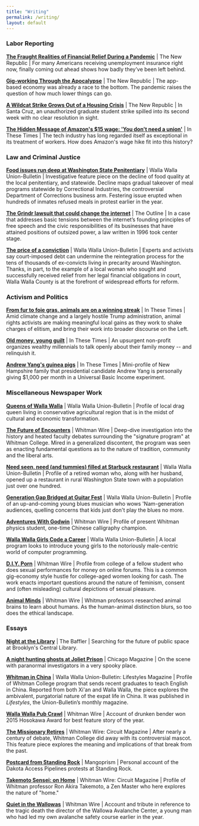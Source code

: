```yaml
---
title: "Writing"
permalink: /writing/
layout: default
---
```

### Labor Reporting

**[The Fraught Realities of Financial Relief During a Pandemic](https://newrepublic.com/article/157631/unemployment-insurance-coronavirus-cares-act)** \| The New Republic \| For many Americans receiving unemployment insurance right now, finally coming out ahead shows how badly they’ve been left behind.  

**[Gig-working Through the Apocalypse](https://newrepublic.com/article/157227/gig-working-apocalypse)** \| The New Republic \| The app-based economy was already a race to the bottom. The pandemic raises the question of how much lower things can go.  

**[A Wildcat Strike Grows Out of a Housing Crisis](https://newrepublic.com/article/156591/wildcat-strike-grows-housing-crisis)** \| The New Republic \| In Santa Cruz, an unauthorized graduate student strike spilled into its second week with no clear resolution in sight.  

**[The Hidden Message of Amazon's $15 wage: 'You don't need a union'](http://inthesetimes.com/working/entry/21495/the_hidden_message_of_amazons_15_wage_you_dont_need_a_union)** \| In These Times \| The tech industry has long regarded itself as exceptional in its treatment of workers. How does Amazon's wage hike fit into this history?  

### Law and Criminal Justice

**[Food issues run deep at Washington State Penitentiary](http://www.union-bulletin.com/news/food-issues-run-deep-at-washington-state-penitentiary/article_0da49ace-45c4-11e8-a702-134b28fbc3b2.html)** \| Walla Walla Union-Bulletin \| Investigative feature piece on the decline of food quality at the local penitentiary, and statewide. Decline maps gradual takeover of meal programs statewide by Correctional Industries, the controversial Department of Corrections business arm. Festering issue erupted when hundreds of inmates refused meals in protest earlier in the year.  

**[The Grindr lawsuit that could change the internet](https://theoutline.com/post/6968/grindr-lawsuit-matthew-herrick?utm_source=)** \| The Outline \| In a case that addresses basic tensions between the internet’s founding principles of free speech and the civic responsibilities of its businesses that have attained positions of outsized power, a law written in 1996 took center stage.  

**[The price of a conviction](http://www.union-bulletin.com/news/courts_and_crime/the-price-of-a-conviction/article_6b4ced1e-d4c3-11e8-9c5a-f75fc47c39b0.html)** \| Walla Walla Union-Bulletin \| Experts and activists say court-imposed debt can undermine the reintegration process for the tens of thousands of ex-convicts living in precarity around Washington. Thanks, in part, to the example of a local woman who sought and successfully received relief from her legal financial obligations in court, Walla Walla County is at the forefront of widespread efforts for reform.  

### Activism and Politics

**[From fur to foie gras, animals are on a winning streak](http://inthesetimes.com/article/22185/from-fur-to-foie-gras-animals-are-on-a-winning-streak)** \| In These Times \| Amid climate change and a largely hostile Trump administration, animal rights activists are making meaningful local gains as they work to shake charges of elitism, and bring their work into broader discourse on the Left.  

**[Old money, young guilt](http://inthesetimes.com/article/21665/millennials-trust-funds-Resource-Generation-money)** \| In These Times \| An upsurgent non-profit organizes wealthy millennials to talk openly about their family money -- and relinquish it.  

**[Andrew Yang's guinea pigs](http://inthesetimes.com/article/21858/andrew-yang-universal-basic-income-presidential-candidate)** \| In These Times \| Mini-profile of New Hampshire family that presidential candidate Andrew Yang is personally giving $1,000 per month in a Universal Basic Income experiment.  

### Miscellaneous Newspaper Work

**[Queens of Walla Walla](http://www.union-bulletin.com/featured_story/the-queens-of-walla-walla/article_c4c8ec0c-ab9e-11e7-8784-b761518dfb93.html)** \| Walla Walla Union-Bulletin \| Profile of local drag queen living in conservative agricultural region that is in the midst of cultural and economic transformation.  

**[The Future of Encounters](https://whitmanwire.com/feature/2018/03/08/the-future-of-encounters/)** \| Whitman Wire \| Deep-dive investigation into the history and heated faculty debates surrounding the "signature program" at Whitman College. Mired in a generalized discontent, the program was seen as enacting fundamental questions as to the nature of tradition, community and the liberal arts.  

**[Need seen, need (and tummies) filled at Starbuck restaurant](http://www.union-bulletin.com/news/business/need-seen-need-and-tummies-filled-at-starbuck-restaurant/article_4e67136a-ae48-11e8-a3a0-1fdbb389eedc.html)** \| Walla Walla Union-Bulletin \| Profile of a retired woman who, along with her husband, opened up a restaurant in rural Washington State town with a population just over one hundred.  

**[Generation Gap Bridged at Guitar Fest](http://www.union-bulletin.com/things_to_do/entertainment/generation-gap-bridged-at-guitar-fest/article_fb4c048a-24c5-11e8-9f9f-2b3b533e004b.html)** \| Walla Walla Union-Bulletin \| Profile of an up-and-coming young blues musician who wows 'Nam-generation audiences, quelling concerns that kids just don't play the blues no more.  

**[Adventures With Godwin](https://whitmanwire.com/feature/2016/03/10/adventures-with-godwin/)** \| Whitman Wire \| Profile of present Whitman physics student, one-time Chinese calligraphy champion.  

**[Walla Walla Girls Code a Career](http://www.union-bulletin.com/news/education/walla-walla-girls-code-a-career/article_16d6117e-d91b-11e7-b9a2-27de50645f1d.html)** \| Walla Walla Union-Bulletin \| A local program looks to introduce young girls to the notoriously male-centric world of computer programming.  

**[D.I.Y. Porn](https://whitmanwire.com/feature/2017/11/09/d-i-y-porn/)** \| Whitman Wire \| Profile from college of a fellow student who does sexual performances for money on online forums. This is a common gig-economy style hustle for college-aged women looking for cash. The work enacts important questions around the nature of feminism, consent and (often misleading) cultural depictions of sexual pleasure.  

**[Animal Minds](https://whitmanwire.com/feature/2016/02/25/animal-minds/)** \| Whitman Wire \| Whitman professors researched animal brains to learn about humans. As the human-animal distinction blurs, so too does the ethical landscape.  

### Essays

**[Night at the Library](https://thebaffler.com/latest/a-night-at-the-library-schwartz)** \| The Baffler \| Searching for the future of public space at Brooklyn's Central Library.  

**[A night hunting ghosts at Joliet Prison](http://www.chicagomag.com/city-life/October-2018/A-Night-Hunting-Ghosts-at-Joliet-Prison/)** \| Chicago Magazine \| On the scene with paranormal investigators in a very spooky place.  

**[Whitman in China](http://andrewtheschwartz.com/2018/06/12/whitman-goes-to-china-the-question-is-where-to-go-after)** \| Walla Walla Union-Bulletin: Lifestyles Magazine \| Profile of Whitman College program that sends recent graduates to teach English in China. Reported from both Xi'an and Walla Walla, the piece explores the ambivalent, purgatorial nature of the expat life in China. It was published in _Lifestyles_, the Union-Bulletin’s monthly magazine.  

**[Walla Walla Pub Crawl](https://whitmanwire.com/feature/2015/11/19/a-walla-walla-pub-crawl/)** \| Whitman Wire \| Account of drunken bender won 2015 Hosokawa Award for best feature story of the year.

**[The Missionary Retires](https://whitmanwire.com/magazine-2/2017/05/12/the-missionary-retires/)** \| Whitman Wire: Circuit Magazine \| After nearly a century of debate, Whitman College did away with its controversial mascot. This feature piece explores the meaning and implications of that break from the past.   

**[Postcard from Standing Rock](https://mangoprism.com/2016/11/15/postcard-from-standing-rock-get-your-pistol-white-man/)** \| Mangoprism \| Personal account of the Dakota Access Pipelines protests at Standing Rock.  

**[Takemoto Sensei: on Home](http://andrewtheschwartz.com/2018/06/29/takemoto-sensei-on-home/)** \| Whitman Wire: Circuit Magazine \| Profile of Whitman professor Ron Akira Takemoto, a Zen Master who here explores the nature of "home."  

**[Quiet in the Wallowas](https://whitmanwire.com/feature/2016/04/21/remember-kip-rand/)** \| Whitman Wire \| Account and tribute in reference to the tragic death the director of the Wallowa Avalanche Center, a young man who had led my own avalanche safety course earlier in the year.  
